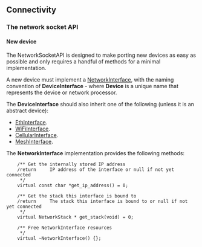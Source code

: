 <h2 id="contributing-connectivity">Connectivity</h2>

### The network socket API

#### New device

The NetworkSocketAPI is designed to make porting new devices as easy as possible and only requires a handful of methods for a minimal implementation.

A new device must implement a [NetworkInterface](http://os-doc-builder.test.mbed.com/docs/development/mbed-os-api-doxy/class_network_interface.html), with the naming convention of **DeviceInterface** - where **Device** is a unique name that represents the device or network processor.

The **DeviceInterface** should also inherit one of the following (unless it is an abstract device):

- [EthInterface](http://os-doc-builder.test.mbed.com/docs/development/mbed-os-api-doxy/class_eth_interface.html).
- [WiFiInterface](http://os-doc-builder.test.mbed.com/docs/development/mbed-os-api-doxy/class_wi_fi_interface.html).
- [CellularInterface](http://os-doc-builder.test.mbed.com/docs/development/mbed-os-api-doxy/class_cellular_base.html).
- [MeshInterface](http://os-doc-builder.test.mbed.com/docs/development/mbed-os-api-doxy/class_mesh_interface.html).

The **NetworkInterface** implementation provides the following methods:

```
    /** Get the internally stored IP address
    /return     IP address of the interface or null if not yet connected
     */
    virtual const char *get_ip_address() = 0;

    /** Get the stack this interface is bound to
    /return     The stack this interface is bound to or null if not yet connected
     */
    virtual NetworkStack * get_stack(void) = 0;

    /** Free NetworkInterface resources
     */
    virtual ~NetworkInterface() {};
```
